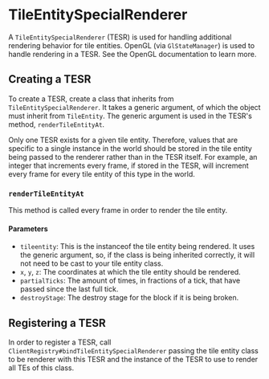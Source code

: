 TileEntitySpecialRenderer
=========================

A `TileEntitySpecialRenderer` (TESR) is used for handling additional rendering behavior for tile entities. OpenGL (via `GlStateManager`) is used to handle rendering in a TESR. See the OpenGL documentation to learn more.

Creating a TESR
---------------

To create a TESR, create a class that inherits from `TileEntitySpecialRenderer`. It takes a generic argument, of which the object must inherit from `TileEntity`. The generic argument is used in the TESR's method, `renderTileEntityAt`.

Only one TESR exists for a given tile entity. Therefore, values that are specific to a single instance in the world should be stored in the tile entity being passed to the renderer rather than in the TESR itself. For example, an integer that increments every frame, if stored in the TESR, will increment every frame for every tile entity of this type in the world.

### `renderTileEntityAt`

This method is called every frame in order to render the tile entity. 

#### Parameters
* `tileentity`: This is the instanceof the tile entity being rendered. It uses the generic argument, so, if the class is being inherited correctly, it will not need to be cast to your tile entity class.
* `x`, `y`, `z`: The coordinates at which the tile entity should be rendered.
* `partialTicks`: The amount of times, in fractions of a tick, that have passed since the last full tick.
* `destroyStage`: The destroy stage for the block if it is being broken.

Registering a TESR
------------------

In order to register a TESR, call `ClientRegistry#bindTileEntitySpecialRenderer` passing the tile entity class to be renderer with this TESR and the instance of the TESR to use to render all TEs of this class.
